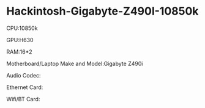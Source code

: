 # Hackintosh-Gigabyte-Z490I-10850k

CPU:10850k

GPU:H630

RAM:16*2

Motherboard/Laptop Make and Model:Gigabyte Z490i

Audio Codec:

Ethernet Card:

Wifi/BT Card:
